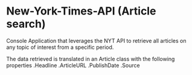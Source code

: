 # New-York-Times-API (Article search)

Console Application that leverages the NYT API to retrieve all articles on any topic of interest from a specific period.

The data retrieved is translated in an Article class with the following properties
  .Headline
  .ArticleURL
  .PublishDate
  .Source
  

